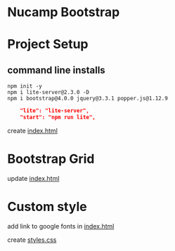 # Nucamp Bootstrap

# Project Setup

## command line installs

```
npm init -y
npm i lite-server@2.3.0 -D
npm i bootstrap@4.0.0 jquery@3.3.1 popper.js@1.12.9
```

```json
    "lite": "lite-server",
    "start": "npm run lite",
```

create [index.html](index.html)

# Bootstrap Grid

update [index.html](index.html)

# Custom style

add link to google fonts in [index.html](index.html)

create [styles.css](css/styles.css)
